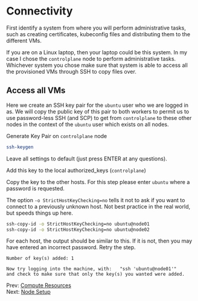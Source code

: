 # Connectivity

First identify a system from where you will perform administrative tasks, such as creating certificates, kubeconfig files and distributing them to the different VMs.

If you are on a Linux laptop, then your laptop could be this system. In my case I chose the `controlplane` node to perform administrative tasks. Whichever system you chose make sure that system is able to access all the provisioned VMs through SSH to copy files over.

## Access all VMs

Here we create an SSH key pair for the `ubuntu` user who we are logged in as. We will copy the public key of this pair to both workers to permit us to use password-less SSH (and SCP) to get from `controlplane` to these other nodes in the context of the `ubuntu` user which exists on all nodes.

Generate Key Pair on `controlplane` node

[//]: # (host:controlplane)

```bash
ssh-keygen
```

Leave all settings to default (just press ENTER at any questions).

Add this key to the local authorized_keys (`controlplane`)

Copy the key to the other hosts. For this step please enter `ubuntu` where a password is requested.

The option `-o StrictHostKeyChecking=no` tells it not to ask if you want to connect to a previously unknown host. Not best practice in the real world, but speeds things up here.

```bash
ssh-copy-id -o StrictHostKeyChecking=no ubuntu@node01
ssh-copy-id -o StrictHostKeyChecking=no ubuntu@node02
```

For each host, the output should be similar to this. If it is not, then you may have entered an incorrect password. Retry the step.

```
Number of key(s) added: 1

Now try logging into the machine, with:   "ssh 'ubuntu@node01'"
and check to make sure that only the key(s) you wanted were added.
```


Prev: [Compute Resources](02-compute-resources.md)<br>
Next: [Node Setup](../../generic/04-node-setup.md)
